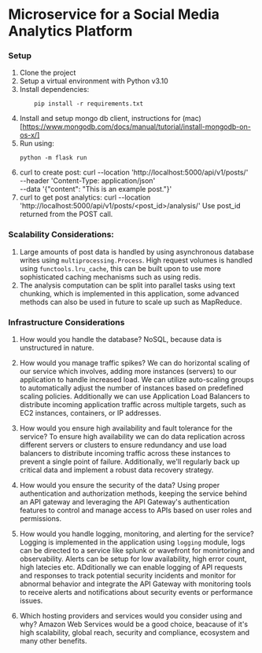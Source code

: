 # Microservice for a Social Media Analytics Platform

### Setup

1. Clone the project
2. Setup a virtual environment with Python v3.10
3. Install dependencies:
   ```
       pip install -r requirements.txt
   ```
4. Install and setup mongo db client, instructions for (mac)[https://www.mongodb.com/docs/manual/tutorial/install-mongodb-on-os-x/]
5. Run using:
   ```
   python -m flask run
   ```
6. curl to create post:
   curl --location 'http://localhost:5000/api/v1/posts/' \
   --header 'Content-Type: application/json' \
   --data '{"content": "This is an example post."}'
7. curl to get post analytics:
   curl --location 'http://localhost:5000/api/v1/posts/<post_id>/analysis/'
   Use post_id returned from the POST call.

### Scalability Considerations:

1. Large amounts of post data is handled by using asynchronous database writes using `multiprocessing.Process`. High request volumes is handled using `functools.lru_cache`, this can be built upon to use more sophisticated caching mechanisms such as using redis.
2. The analysis computation can be split into parallel tasks using text chunking, which is implemented in this application, some advanced methods can also be used in future to scale up such as MapReduce.

### Infrastructure Considerations

1. How would you handle the database?
   NoSQL, because data is unstructured in nature.

2. How would you manage traffic spikes?
   We can do horizontal scaling of our service which involves, adding more instances (servers) to our application to handle increased load. We can utilize auto-scaling groups to automatically adjust the number of instances based on predefined scaling policies.
   Additionally we can use Application Load Balancers to distribute incoming application traffic across multiple targets, such as EC2 instances, containers, or IP addresses.

3. How would you ensure high availability and fault tolerance for the service?
   To ensure high availability we can do data replication across different servers or clusters to ensure redundancy and use load balancers to distribute incoming traffic across these instances to prevent a single point of failure.
   Additionally, we'll regularly back up critical data and implement a robust data recovery strategy.

4. How would you ensure the security of the data?
   Using proper authentication and authorization methods, keeping the service behind an API gateway and leveraging the API Gateway's authentication features to control and manage access to APIs based on user roles and permissions.

5. How would you handle logging, monitoring, and alerting for the service?
   Logging is implemented in the application using `logging` module, logs can be directed to a service like splunk or wavefront for monirtoring and observability. Alerts can be setup for low availability, high error count, high latecies etc.
   ADditionally we can enable logging of API requests and responses to track potential security incidents and monitor for abnormal behavior and integrate the API Gateway with monitoring tools to receive alerts and notifications about security events or performance issues.

6. Which hosting providers and services would you consider using and why?
   Amazon Web Services would be a good choice, beacause of it's high scalability, global reach, security and compliance, ecosystem and many other benefits.
